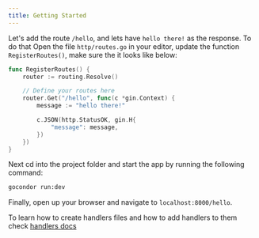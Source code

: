 ```yaml
---
title: Getting Started
---
```

Let's add the route `/hello`, and lets have `hello there!` as the response.
To do that Open the file `http/routes.go` in your editor, update the function `RegisterRoutes()`, make sure the it looks like below:
```go
func RegisterRoutes() {
    router := routing.Resolve()

    // Define your routes here
    router.Get("/hello", func(c *gin.Context) {
        message := "hello there!"

        c.JSON(http.StatusOK, gin.H{
            "message": message,
        })
    })
}
```
Next cd into the project folder and start the app by running the following command:
```bash
gocondor run:dev
```
Finally, open up your browser and navigate to `localhost:8000/hello`.

To learn how to create handlers files and how to add handlers to them check [handlers docs](https://gocondor.github.io/docs/handlers)
